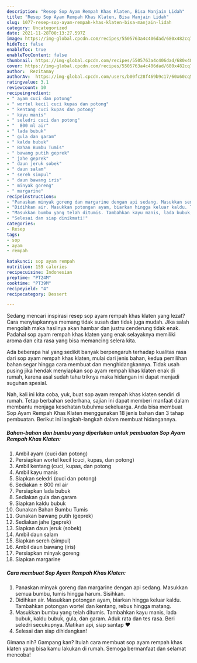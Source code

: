 ```yaml
---
description: "Resep Sop Ayam Rempah Khas Klaten, Bisa Manjain Lidah"
title: "Resep Sop Ayam Rempah Khas Klaten, Bisa Manjain Lidah"
slug: 1077-resep-sop-ayam-rempah-khas-klaten-bisa-manjain-lidah
category: Uncategorized
date: 2021-11-28T00:13:27.597Z
image: https://img-global.cpcdn.com/recipes/5505763a4c406dad/680x482cq70/sop-ayam-rempah-khas-klaten-foto-resep-utama.jpg
hideToc: false
enableToc: true
enableTocContent: false
thumbnail: https://img-global.cpcdn.com/recipes/5505763a4c406dad/680x482cq70/sop-ayam-rempah-khas-klaten-foto-resep-utama.jpg
cover: https://img-global.cpcdn.com/recipes/5505763a4c406dad/680x482cq70/sop-ayam-rempah-khas-klaten-foto-resep-utama.jpg
author:  Rezitamay
authorAv:  https://img-global.cpcdn.com/users/b00fc28f469b9c17/60x60cq50/avatar.jpg
ratingvalue: 3.1
reviewcount: 10
recipeingredient:
- " ayam cuci dan potong"
- " wortel kecil cuci kupas dan potong"
- " kentang cuci kupas dan potong"
- " kayu manis"
- " seledri cuci dan potong"
- "  800 ml air"
- " lada bubuk"
- " gula dan garam"
- " kaldu bubuk"
- " Bahan Bumbu Tumis"
- " bawang putih geprek"
- " jahe geprek"
- " daun jeruk sobek"
- " daun salam"
- " sereh simpul"
- " daun bawang iris"
- " minyak goreng"
- " margarine"
recipeinstructions:
- "Panaskan minyak goreng dan margarine dengan api sedang. Masukkan semua bumbu, tumis hingga harum. Sisihkan."
- "Didihkan air. Masukkan potongan ayam, biarkan hingga keluar kaldu. Tambahkan potongan wortel dan kentang, rebus hingga matang."
- "Masukkan bumbu yang telah ditumis. Tambahkan kayu manis, lada bubuk, kaldu bubuk, gula, dan garam. Aduk rata dan tes rasa. Beri seledri secukupnya. Matikan api, siap santap ❤"
- "Selesai dan siap dinikmati!"
categories:
- Resep
tags:
- sop
- ayam
- rempah

katakunci: sop ayam rempah 
nutrition: 159 calories
recipecuisine: Indonesian
preptime: "PT24M"
cooktime: "PT39M"
recipeyield: "4"
recipecategory: Dessert

---
```



Sedang mencari inspirasi resep sop ayam rempah khas klaten yang lezat? Cara menyiapkannya memang tidak susah dan tidak juga mudah. Jika salah mengolah maka hasilnya akan hambar dan justru cenderung tidak enak. Padahal sop ayam rempah khas klaten yang enak selayaknya memiliki aroma dan cita rasa yang bisa memancing selera kita.




Ada beberapa hal yang sedikit banyak berpengaruh terhadap kualitas rasa dari sop ayam rempah khas klaten, mulai dari jenis bahan, kedua pemilihan bahan segar hingga cara membuat dan menghidangkannya. Tidak usah pusing jika hendak menyiapkan sop ayam rempah khas klaten enak di rumah, karena asal sudah tahu triknya maka hidangan ini dapat menjadi suguhan spesial.


Nah, kali ini kita coba, yuk, buat sop ayam rempah khas klaten sendiri di rumah. Tetap berbahan sederhana, sajian ini dapat memberi manfaat dalam membantu menjaga kesehatan tubuhmu sekeluarga. Anda bisa membuat Sop Ayam Rempah Khas Klaten menggunakan 18 jenis bahan dan 3 tahap pembuatan. Berikut ini langkah-langkah dalam membuat hidangannya.

<!--inarticleads1-->

##### Bahan-bahan dan bumbu yang diperlukan untuk pembuatan Sop Ayam Rempah Khas Klaten:

1. Ambil  ayam (cuci dan potong)
1. Persiapkan  wortel kecil (cuci, kupas, dan potong)
1. Ambil  kentang (cuci, kupas, dan potong
1. Ambil  kayu manis
1. Siapkan  seledri (cuci dan potong)
1. Sediakan  ± 800 ml air
1. Persiapkan  lada bubuk
1. Sediakan  gula dan garam
1. Siapkan  kaldu bubuk
1. Gunakan  Bahan Bumbu Tumis
1. Gunakan  bawang putih (geprek)
1. Sediakan  jahe (geprek)
1. Siapkan  daun jeruk (sobek)
1. Ambil  daun salam
1. Siapkan  sereh (simpul)
1. Ambil  daun bawang (iris)
1. Persiapkan  minyak goreng
1. Siapkan  margarine




<!--inarticleads2-->

##### Cara membuat Sop Ayam Rempah Khas Klaten:

1. Panaskan minyak goreng dan margarine dengan api sedang. Masukkan semua bumbu, tumis hingga harum. Sisihkan.
1. Didihkan air. Masukkan potongan ayam, biarkan hingga keluar kaldu. Tambahkan potongan wortel dan kentang, rebus hingga matang.
1. Masukkan bumbu yang telah ditumis. Tambahkan kayu manis, lada bubuk, kaldu bubuk, gula, dan garam. Aduk rata dan tes rasa. Beri seledri secukupnya. Matikan api, siap santap ❤
1. Selesai dan siap dihidangkan!



Gimana nih? Gampang kan? Itulah cara membuat sop ayam rempah khas klaten yang bisa kamu lakukan di rumah. Semoga bermanfaat dan selamat mencoba!
